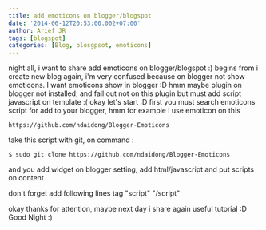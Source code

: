 ```yaml
---
title: add emoticons on blogger/blogspot
date: '2014-06-12T20:53:00.002+07:00'
author: Arief JR
tags: [blogspot]
categories: [Blog, blosgpsot, emoticons]
---
```


night all, i want to share add emoticons on blogger/blogspot :) begins from i create new blog again, i'm very confused because on blogger not show emoticons. I want emoticons show in blogger :D hmm maybe plugin on blogger not installed, and fall out not on this plugin but must add script javascript on template :( okay let's start :D first you must search emoticons script for add to your blogger, hmm for example i use emoticon on this  

```
https://github.com/ndaidong/Blogger-Emoticons
```

take this script with git, on command :  

```
$ sudo git clone https://github.com/ndaidong/Blogger-Emoticons
```

and you add widget on blogger setting, add html/javascript and put scripts on content  


don't forget add following lines tag "script" "/script"


okay thanks for attention, maybe next day i share again useful tutorial :D  
Good Night :)